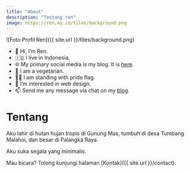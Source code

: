 ```yaml
---
title: "About"
description: "Tentang ren"
image: https://ren.my.id/files/background.png
---
```

![Foto Profil Ren]({{ site.url }}/files/background.png)

- 👋 Hi, I’m Ren.
- 🇮🇩 I live in Indonesia.
- 🌐 My primary social media is my blog. It is [here](https://ren.my.id).
- 🍄 I am a vegetarian.
- 🏳️‍🌈 I am standing with pride flag.
- 👀 I’m interested in web design.
- 📫 Send me any message via chat on my [blog](https://ren.my.id).

# Tentang

Aku lahir di hutan hujan tropis di Gunung Mas, tumbuh di desa Tumbang Malahoi, dan besar di Palangka Raya.

Aku suka segala yang minimalis.

Mau bicara? Tolong kunjungi halaman [Kontak]({{ site.url }}/contact).
